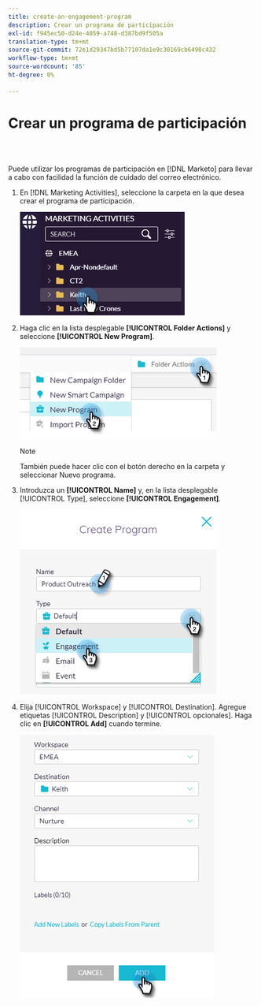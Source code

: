 ```yaml
---
title: create-an-engagement-program
description: Crear un programa de participación
exl-id: f945ec50-d24e-4059-a748-d387bd9f505a
translation-type: tm+mt
source-git-commit: 72e1d29347bd5b77107da1e9c30169cb6490c432
workflow-type: tm+mt
source-wordcount: '85'
ht-degree: 0%

---
```


# Crear un programa de participación

<br> 

Puede utilizar los programas de participación en [!DNL Marketo] para llevar a cabo con facilidad la función de cuidado del correo electrónico.

1. En [!DNL Marketing Activities], seleccione la carpeta en la que desea crear el programa de participación.

   ![Imagen uno](/help/sky/assets/engagement-programs/create-an-engagement-program/create-an-engagement-program-1.png)

1. Haga clic en la lista desplegable **[!UICONTROL Folder Actions]** y seleccione **[!UICONTROL New Program]**.

   ![Imagen dos](/help/sky/assets/engagement-programs/create-an-engagement-program/create-an-engagement-program-2.png)

   >[!NOTE]
   >
   >También puede hacer clic con el botón derecho en la carpeta y seleccionar Nuevo programa.

1. Introduzca un **[!UICONTROL Name]** y, en la lista desplegable [!UICONTROL Type], seleccione **[!UICONTROL Engagement]**.

   ![Imagen tres](/help/sky/assets/engagement-programs/create-an-engagement-program/create-an-engagement-program-3.png)

1. Elija [!UICONTROL Workspace] y [!UICONTROL Destination]. Agregue etiquetas [!UICONTROL Description] y [!UICONTROL opcionales]. Haga clic en **[!UICONTROL Add]** cuando termine.

   ![Imagen Cuatro](/help/sky/assets/engagement-programs/create-an-engagement-program/create-an-engagement-program-4.png)
